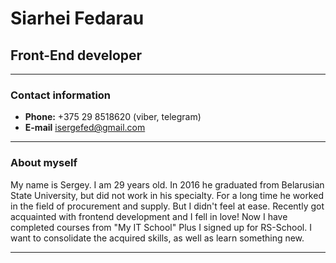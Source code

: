 # Siarhei Fedarau

## Front-End developer

***

### Contact information
*  **Phone:** +375 29 8518620 (viber, telegram)
*  **E-mail** isergefed@gmail.com

***

### About myself
My name is Sergey. I am 29 years old. In 2016 he graduated from Belarusian State University, but did not work in his specialty. For a long time he worked in the field of procurement and supply. But I didn't feel at ease. Recently got acquainted with frontend development and I fell in love! Now I have completed courses from "My IT School" Plus I signed up for RS-School. I want to consolidate the acquired skills, as well as learn something new.

***